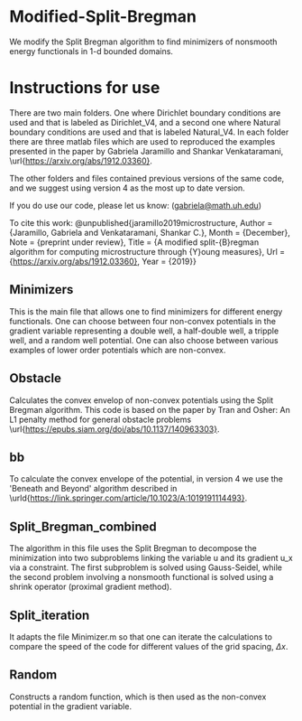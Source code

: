 # Modified-Split-Bregman
We modify the Split Bregman algorithm to find minimizers of nonsmooth energy functionals in 1-d bounded domains.

# Instructions for use
There are two main folders. One where Dirichlet boundary conditions are used and that is labeled as Dirichlet_V4, and a second one where Natural boundary conditions are used and that is labeled Natural_V4. In each folder there are three matlab files which are used to reproduced the examples presented in the paper by Gabriela Jaramillo and Shankar Venkataramani, \url{https://arxiv.org/abs/1912.03360}.

The other folders and files contained previous versions of the same code, and we suggest using version 4 as the most up to date version. 

If you do use our code, please let us know: (gabriela@math.uh.edu)

To cite this work:
@unpublished{jaramillo2019microstructure,
	Author = {Jaramillo, Gabriela and Venkataramani, Shankar C.},
	Month = {December},
	Note = {preprint under review},
	Title = {A modified split-{B}regman algorithm for computing microstructure through {Y}oung measures},
	Url = {https://arxiv.org/abs/1912.03360},
	Year = {2019}}
  

## Minimizers
This is the main file that allows one to find minimizers for different energy functionals. One can choose between four non-convex potentials in the gradient variable representing a double well, a half-double well, a tripple well, and a random well potential. One can also choose between various examples of lower order potentials which are non-convex. 

## Obstacle
Calculates the convex envelop of non-convex potentials using the Split Bregman algorithm. This code is based on the paper by Tran and Osher: An L1 penalty method for general obstacle problems \url{https://epubs.siam.org/doi/abs/10.1137/140963303}.

## bb
To calculate the convex envelope of the potential, in version 4 we use the 'Beneath and Beyond' algorithm described in \urld{https://link.springer.com/article/10.1023/A:1019191114493}.

## Split_Bregman_combined
The algorithm in this file uses the Split Bregman to decompose the minimization into two subproblems linking the variable u and its gradient u_x via a constraint. The first subproblem is solved using Gauss-Seidel, while the second problem involving a nonsmooth functional is solved using a shrink operator (proximal gradient method).

## Split_iteration
It adapts the file Minimizer.m so that one can iterate the calculations to compare the speed of the code for different values of the grid spacing, $\Delta x$.

## Random
Constructs a random function, which is then used as the non-convex potential in the gradient variable.

